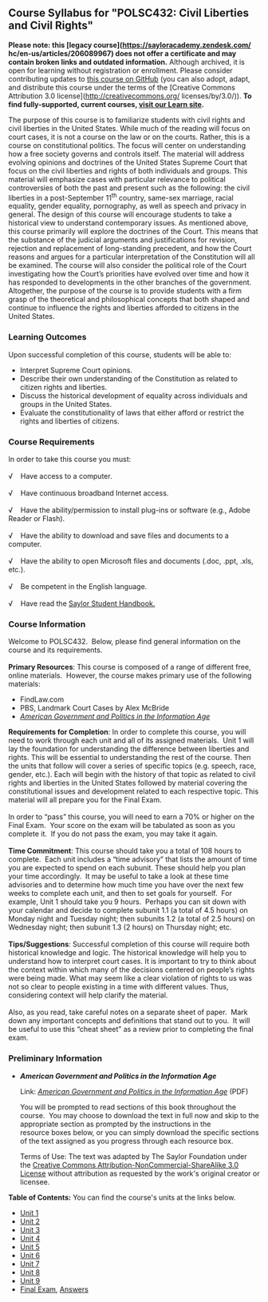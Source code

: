 Course Syllabus for "POLSC432: Civil Liberties and Civil Rights"
----------------------------------------------------------------

**Please note: this [legacy course](https://sayloracademy.zendesk.com/
hc/en-us/articles/206089967) does not offer a certificate and may contain 
broken links and outdated information.** Although archived, it is open 
for learning without registration or enrollment. Please consider contributing 
updates to [this course on GitHub](https://github.com/saylordotorg/course_polsc432) 
(you can also adopt, adapt, and distribute this course under the terms of 
the [Creative Commons Attribution 3.0 license](http://creativecommons.org/
licenses/by/3.0/)). **To find fully-supported, current courses, [visit our 
Learn site](https://learn.saylor.org).**

The purpose of this course is to familiarize students with civil rights
and civil liberties in the United States. While much of the reading will
focus on court cases, it is not a course on the law or on the courts.
Rather, this is a course on constitutional politics. The focus will
center on understanding how a free society governs and controls itself.
The material will address evolving opinions and doctrines of the United
States Supreme Court that focus on the civil liberties and rights of
both individuals and groups. This material will emphasize cases with
particular relevance to political controversies of both the past and
present such as the following: the civil liberties in a post-September
11<sup>th</sup> country, same-sex marriage, racial equality, gender
equality, pornography, as well as speech and privacy in general. The
design of this course will encourage students to take a historical view
to understand contemporary issues. As mentioned above, this course
primarily will explore the doctrines of the Court. This means that the
substance of the judicial arguments and justifications for revision,
rejection and replacement of long-standing precedent, and how the Court
reasons and argues for a particular interpretation of the Constitution
will all be examined. The course will also consider the political role
of the Court investigating how the Court’s priorities have evolved over
time and how it has responded to developments in the other branches of
the government. Altogether, the purpose of the course is to provide
students with a firm grasp of the theoretical and philosophical concepts
that both shaped and continue to influence the rights and liberties
afforded to citizens in the United States.

### Learning Outcomes

Upon successful completion of this course, students will be able to:  

-   Interpret Supreme Court opinions.
-   Describe their own understanding of the Constitution as related to
    citizen rights and liberties.
-   Discuss the historical development of equality across individuals
    and groups in the United States.
-   Evaluate the constitutionality of laws that either afford or
    restrict the rights and liberties of citizens.

### Course Requirements

In order to take this course you must:  
    
 √    Have access to a computer.  
    
 √    Have continuous broadband Internet access.  
    
 √    Have the ability/permission to install plug-ins or software (e.g.,
Adobe Reader or Flash).  
    
 √    Have the ability to download and save files and documents to a
computer.  
    
 √    Have the ability to open Microsoft files and documents (.doc,
.ppt, .xls, etc.).  
    
 √    Be competent in the English language.  
    
 √    Have read the [Saylor Student
Handbook.](http://www.saylor.org/site/wp-content/uploads/2012/05/Saylor-StudentHandbook.pdf)

### Course Information

Welcome to POLSC432.  Below, please find general information on the
course and its requirements.  
    
 **Primary Resources**: This course is composed of a range of different
free, online materials.  However, the course makes primary use of the
following materials:  

-   FindLaw.com
-   PBS, Landmark Court Cases by Alex McBride
-   *[American Government and Politics in the Information
    Age](http://www.saylor.org/site/textbooks/American%20Government%20and%20Politics%20in%20the%20Information%20Age.pdf)*

**Requirements for Completion**: In order to complete this course, you
will need to work through each unit and all of its assigned materials. 
Unit 1 will lay the foundation for understanding the difference between
liberties and rights. This will be essential to understanding the rest
of the course. Then the units that follow will cover a series of
specific topics (e.g. speech, race, gender, etc.). Each will begin with
the history of that topic as related to civil rights and liberties in
the United States followed by material covering the constitutional
issues and development related to each respective topic. This material
will all prepare you for the Final Exam.  
    
 In order to “pass” this course, you will need to earn a 70% or higher
on the Final Exam.  Your score on the exam will be tabulated as soon as
you complete it.  If you do not pass the exam, you may take it again.  
    
 **Time Commitment**: This course should take you a total of 108 hours
to complete.  Each unit includes a “time advisory” that lists the amount
of time you are expected to spend on each subunit. These should help you
plan your time accordingly.  It may be useful to take a look at these
time advisories and to determine how much time you have over the next
few weeks to complete each unit, and then to set goals for yourself. 
For example, Unit 1 should take you 9 hours.  Perhaps you can sit down
with your calendar and decide to complete subunit 1.1 (a total of 4.5
hours) on Monday night and Tuesday night; then subunits 1.2 (a total of
2.5 hours) on Wednesday night; then subunit 1.3 (2 hours) on Thursday
night; etc.  
    
 **Tips/Suggestions**: Successful completion of this course will require
both historical knowledge and logic. The historical knowledge will help
you to understand how to interpret court cases. It is important to try
to think about the context within which many of the decisions centered
on people’s rights were being made. What may seem like a clear violation
of rights to us was not so clear to people existing in a time with
different values. Thus, considering context will help clarify the
material.  
    
 Also, as you read, take careful notes on a separate sheet of paper. 
Mark down any important concepts and definitions that stand out to you. 
It will be useful to use this “cheat sheet” as a review prior to
completing the final exam.

### Preliminary Information

-   ***American Government and Politics in the Information Age***

    Link: [*American Government and Politics in the Information
    Age*](http://www.saylor.org/site/wp-content/uploads/2012/12/POLSC432American-Government-and-Politics-in-the-Information-Age-Attributed.pdf) (PDF)  
      
     You will be prompted to read sections of this book throughout the
    course.  You may choose to download the text in full now and skip to
    the appropriate section as prompted by the instructions in the
    resource boxes below, or you can simply download the specific
    sections of the text assigned as you progress through each resource
    box.  
      
     Terms of Use: The text was adapted by The Saylor Foundation under
    the [<span class="s1">Creative Commons
    Attribution-NonCommercial-ShareAlike 3.0
    License</span>](http://creativecommons.org/licenses/by-nc-sa/3.0/) without
    attribution as requested by the work's original creator or licensee.

**Table of Contents:** You can find the course's units at the links below.

- [Unit 1](https://legacy.saylor.org/polsc432/Unit01/)
- [Unit 2](https://legacy.saylor.org/polsc432/Unit02/)
- [Unit 3](https://legacy.saylor.org/polsc432/Unit03/)
- [Unit 4](https://legacy.saylor.org/polsc432/Unit04/)
- [Unit 5](https://legacy.saylor.org/polsc432/Unit05/)
- [Unit 6](https://legacy.saylor.org/polsc432/Unit06/)
- [Unit 7](https://legacy.saylor.org/polsc432/Unit07/)
- [Unit 8](https://legacy.saylor.org/polsc432/Unit08/)
- [Unit 9](https://legacy.saylor.org/polsc432/Unit09/)
- [Final Exam](http://saylordotorg.github.io/LegacyExams/POLSC/POLSC432/POLSC432-FinalExam.html), [Answers](http://saylordotorg.github.io/LegacyExams/POLSC/POLSC432/POLSC432-FinalExam-Answers.html)
